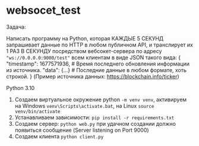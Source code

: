 # websocet_test

Задача:

Написать программу на Python, которая КАЖДЫЕ 5 СЕКУНД запрашивает данные по HTTP в любом публичном API, и транслирует их 1 РАЗ В СЕКУНДУ посредством вебсокет-сервера по адресу `"ws://0.0.0.0:9000/test"` всем клиентам в виде JSON такого вида:
{
"timestamp": 1677571936,  # Время последнего обновления информации из источника.
"data": {...}   # Последние данные в любом формате, хоть строкой.
}
(Пример источника данных: https://blockchain.info/ticker)

Python 3.10
1. Создаем виртуальное окружение python `-m venv venv`, активируем на Windows `venv\Scripts\activate.bat`, на Linux `source venv/bin/activate`
2. Устанавливаем зависимости: `pip install -r requirements.txt` 
3. Создаем сервер: `python web.py` при удачном создании должно появиться сообщение (Server listening on Port 9000)
4. Создаем клиента `python client.py`
